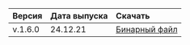 Версия | Дата выпуска | Скачать
:--- | :--- | :---
v.1.6.0 | 24.12.21  | [Бинарный файл](https://storage.yandexcloud.net/yandexcloud-ydb/release/1.6.0/windows/amd64/ydb.exe)